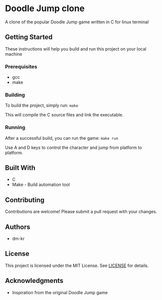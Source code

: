 # Doodle Jump clone

A clone of the popular Doodle Jump game written in C for linux terminal

## Getting Started

These instructions will help you build and run this project on your local machine

### Prerequisites

- gcc
- make

### Building

To build the project, simply run: `make`

This will compile the C source files and link the executable. 

### Running

After a successful build, you can run the game: `make run`

Use A and D keys to control the character and jump from platform to platform.

<!-- ## Running the tests

No automated tests have been implemented yet.  

## Deployment

No special notes on deployment yet. -->

## Built With

- C
- Make - Build automation tool

## Contributing

Contributions are welcome! Please submit a pull request with your changes.

<!-- ## Versioning

We use [SemVer](http://semver.org/) for versioning. -->

## Authors

- dm-kr

## License

This project is licensed under the MIT License. See [LICENSE](LICENSE) for details.

## Acknowledgments 

- Inspiration from the original Doodle Jump game
